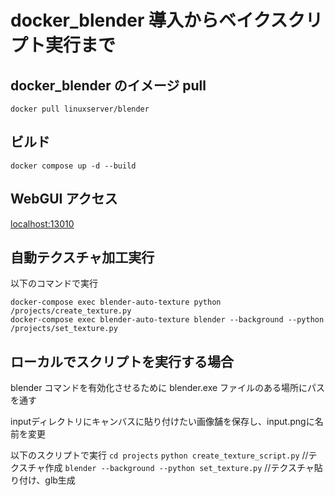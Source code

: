 # docker_blender 導入からベイクスクリプト実行まで

## docker_blender のイメージ pull

```
docker pull linuxserver/blender
```

## ビルド

```
docker compose up -d --build
```

## WebGUI アクセス

[localhost:13010](localhost:13010)

## 自動テクスチャ加工実行

以下のコマンドで実行

```
docker-compose exec blender-auto-texture python /projects/create_texture.py
docker-compose exec blender-auto-texture blender --background --python /projects/set_texture.py
```

## ローカルでスクリプトを実行する場合

blender コマンドを有効化させるために blender.exe ファイルのある場所にパスを通す

inputディレクトリにキャンバスに貼り付けたい画像舗を保存し、input.pngに名前を変更

以下のスクリプトで実行
`cd projects`
`python create_texture_script.py` //テクスチャ作成
`blender --background --python set_texture.py` //テクスチャ貼り付け、glb生成
